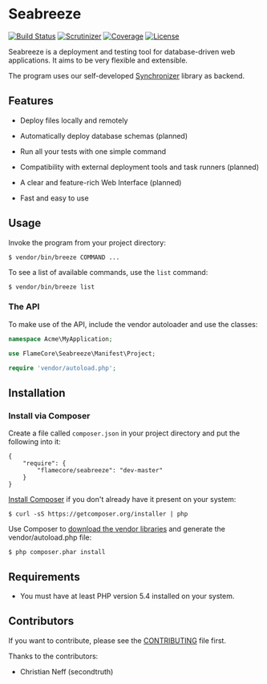 Seabreeze
=========

[![Build Status](https://img.shields.io/travis/FlameCore/Seabreeze.svg)](https://travis-ci.org/FlameCore/Seabreeze)
[![Scrutinizer](http://img.shields.io/scrutinizer/g/FlameCore/Seabreeze.svg)](https://scrutinizer-ci.com/g/FlameCore/Seabreeze)
[![Coverage](http://img.shields.io/codeclimate/coverage/github/FlameCore/Seabreeze.svg)](https://codeclimate.com/github/FlameCore/Seabreeze/coverage)
[![License](http://img.shields.io/packagist/l/flamecore/seabreeze.svg)](http://www.flamecore.org/projects/seabreeze)

Seabreeze is a deployment and testing tool for database-driven web applications. It aims to be very flexible and extensible.

The program uses our self-developed [Synchronizer](https://github.com/FlameCore/Synchronizer) library as backend.


Features
--------

* Deploy files locally and remotely

* Automatically deploy database schemas (planned)

* Run all your tests with one simple command

* Compatibility with external deployment tools and task runners (planned)

* A clear and feature-rich Web Interface (planned)

* Fast and easy to use


Usage
-----

Invoke the program from your project directory:

    $ vendor/bin/breeze COMMAND ...

To see a list of available commands, use the `list` command:

    $ vendor/bin/breeze list


### The API

To make use of the API, include the vendor autoloader and use the classes:

```php
namespace Acme\MyApplication;

use FlameCore\Seabreeze\Manifest\Project;

require 'vendor/autoload.php';
```


Installation
------------

### Install via Composer

Create a file called `composer.json` in your project directory and put the following into it:

```
{
    "require": {
        "flamecore/seabreeze": "dev-master"
    }
}
```

[Install Composer](https://getcomposer.org/doc/00-intro.md#installation-linux-unix-osx) if you don't already have it present on your system:

    $ curl -sS https://getcomposer.org/installer | php

Use Composer to [download the vendor libraries](https://getcomposer.org/doc/00-intro.md#using-composer) and generate the vendor/autoload.php file:

    $ php composer.phar install


Requirements
------------

* You must have at least PHP version 5.4 installed on your system.


Contributors
------------

If you want to contribute, please see the [CONTRIBUTING](CONTRIBUTING.md) file first.

Thanks to the contributors:

* Christian Neff (secondtruth)

